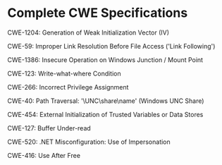 

# Complete CWE Specifications

CWE-1204: Generation of Weak Initialization Vector (IV)

CWE-59: Improper Link Resolution Before File Access ('Link Following')

CWE-1386: Insecure Operation on Windows Junction / Mount Point

CWE-123: Write-what-where Condition

CWE-266: Incorrect Privilege Assignment

CWE-40: Path Traversal: '\\UNC\share\name\' (Windows UNC Share)

CWE-454: External Initialization of Trusted Variables or Data Stores

CWE-127: Buffer Under-read

CWE-520: .NET Misconfiguration: Use of Impersonation

CWE-416: Use After Free